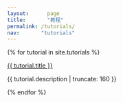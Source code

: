 ```yaml
---
layout: 	 page
title: 		 "教程"
permalink: /tutorials/
nav:       "tutorials"
---
```


{% for tutorial in site.tutorials %}


<a href="{{ tutorial.url | prepend: site.baseurl }}">
  {{ tutorial.title }}
</a>

<p>{{ tutorial.description | truncate: 160 }}</p>

{% endfor %}